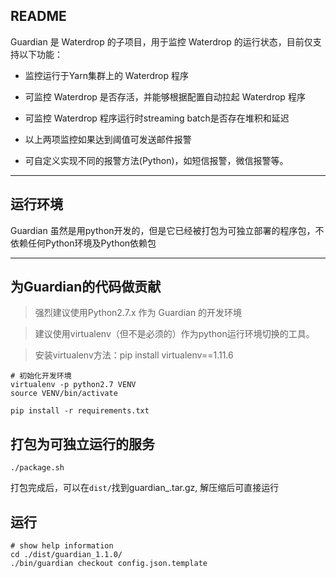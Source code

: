 ## README

Guardian 是 Waterdrop 的子项目，用于监控 Waterdrop 的运行状态，目前仅支持以下功能：

* 监控运行于Yarn集群上的 Waterdrop 程序

* 可监控 Waterdrop 是否存活，并能够根据配置自动拉起 Waterdrop 程序

* 可监控 Waterdrop 程序运行时streaming batch是否存在堆积和延迟

* 以上两项监控如果达到阈值可发送邮件报警

* 可自定义实现不同的报警方法(Python)，如短信报警，微信报警等。


---

## 运行环境

Guardian 虽然是用python开发的，但是它已经被打包为可独立部署的程序包，不依赖任何Python环境及Python依赖包

---

## 为Guardian的代码做贡献

> 强烈建议使用Python2.7.x 作为 Guardian 的开发环境

> 建议使用virtualenv（但不是必须的）作为python运行环境切换的工具。

> 安装virtualenv方法：pip install virtualenv==1.11.6

```
# 初始化开发环境
virtualenv -p python2.7 VENV
source VENV/bin/activate

pip install -r requirements.txt

``` 

## 打包为可独立运行的服务

```
./package.sh
```

打包完成后，可以在`dist/`找到guardian_<version>.tar.gz, 解压缩后可直接运行

## 运行

```
# show help information
cd ./dist/guardian_1.1.0/
./bin/guardian checkout config.json.template
```
